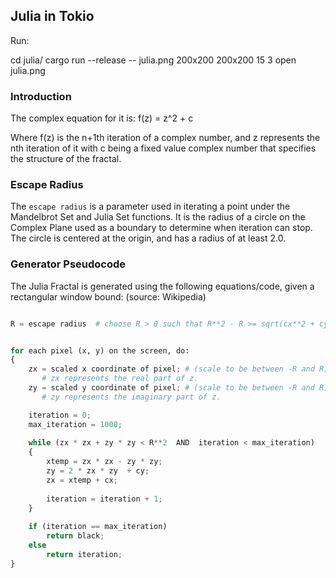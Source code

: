## Julia in Tokio

Run:

cd julia/
cargo run --release -- julia.png 200x200 200x200 15 3
open julia.png

### Introduction

The complex equation for it is:
f(z) = z^2 + c

Where f(z) is the n+1th iteration of a complex number, and z represents the nth iteration of it with c being a fixed value
complex number that specifies the structure of the fractal.

### Escape Radius

The `escape radius` is a parameter used in iterating a point under the Mandelbrot Set and Julia Set functions. 
It is the radius of a circle on the Complex Plane used as a boundary to determine when iteration can stop. 
The circle is centered at the origin, and has a radius of at least 2.0.

### Generator Pseudocode

The Julia Fractal is generated using the following equations/code, given a rectangular window bound:
(source: Wikipedia)

```python

R = escape radius  # choose R > 0 such that R**2 - R >= sqrt(cx**2 + cy**2)


for each pixel (x, y) on the screen, do:   
{
    zx = scaled x coordinate of pixel; # (scale to be between -R and R)
       # zx represents the real part of z.
    zy = scaled y coordinate of pixel; # (scale to be between -R and R)
       # zy represents the imaginary part of z.

    iteration = 0;
    max_iteration = 1000;
  
    while (zx * zx + zy * zy < R**2  AND  iteration < max_iteration) 
    {
        xtemp = zx * zx - zy * zy;
        zy = 2 * zx * zy  + cy;
        zx = xtemp + cx;
    
        iteration = iteration + 1;
    }
  
    if (iteration == max_iteration)
        return black;
    else
        return iteration;
}
```
